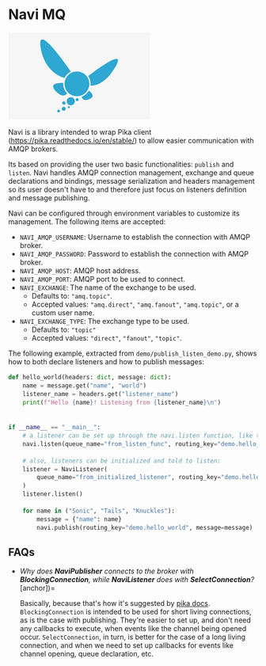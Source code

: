 # Navi MQ

![Navi](img/navi.png)

Navi is a library intended to wrap Pika client (https://pika.readthedocs.io/en/stable/) to allow easier communication with AMQP brokers.

Its based on providing the user two basic functionalities: `publish` and `listen`. Navi handles AMQP connection management, exchange and queue declarations and bindings, message serialization and headers management so its user doesn't have to and therefore just focus on listeners definition and message publishing.

Navi can be configured through environment variables to customize its management. The following items are accepted:

- `NAVI_AMQP_USERNAME`: Username to establish the connection with AMQP broker.
- `NAVI_AMQP_PASSWORD`: Password to establish the connection with AMQP broker.
- `NAVI_AMQP_HOST`: AMQP host address.
- `NAVI_AMQP_PORT`: AMQP port to be used to connect.
- `NAVI_EXCHANGE`: The name of the exchange to be used. 
    - Defaults to: `"amq.topic"`.
    - Accepted values: `"amq.direct"`, `"amq.fanout"`, `"amq.topic"`, or a custom user name.
- `NAVI_EXCHANGE_TYPE`: The exchange type to be used.
    - Defaults to: `"topic"`
    - Accepted values: `"direct"`, `"fanout"`, `"topic"`.

The following example, extracted from `demo/publish_listen_demo.py`, shows how to both declare listeners and how to publish messages:

```python
def hello_world(headers: dict, message: dict):
    name = message.get("name", "world")
    listener_name = headers.get("listener_name")
    print(f"Hello {name}! Listening from {listener_name}\n")


if __name__ == "__main__":
    # a listener can be set up through the navi.listen function, like this:
    navi.listen(queue_name="from_listen_func", routing_key="demo.hello_world", callback=hello_world)

    # also, listeners can be initialized and told to listen:
    listener = NaviListener(
        queue_name="from_initialized_listener", routing_key="demo.hello_world", callback=hello_world
    )
    listener.listen()

    for name in ("Sonic", "Tails", "Knuckles"):
        message = {"name": name}
        navi.publish(routing_key="demo.hello_world", message=message)
```

## FAQs
- _Why does **NaviPublisher** connects to the broker with **BlockingConnection**, while **NaviListener** does with **SelectConnection**?_ [anchor])=

    Basically, because that's how it's suggested by [pika docs](https://pika.readthedocs.io/en/stable/examples/comparing_publishing_sync_async.html#comparing-message-publishing-with-blockingconnection-and-selectconnection). `BlockingConnection` is intended to be used for short living connections, as is the case with publishing. They're easier to set up, and don't need any callbacks to execute, when events like the channel being opened occur.
    `SelectConnection`, in turn, is better for the case of a long living connection, and when we need to set up callbacks for events like channel opening, queue declaration, etc.
